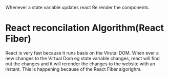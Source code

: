 Whenever a state variable updates react Re render the components.


# React reconcilation Algorithm(React Fiber)


React is very fast because it runs basis on the Virutal DOM.
When ever a new changes to the Virtual Dom eg state variable changes, react will find out the changes and it will  rerender the changes to the website with an instant.
This is happening because of the React Fiber algorighm.

